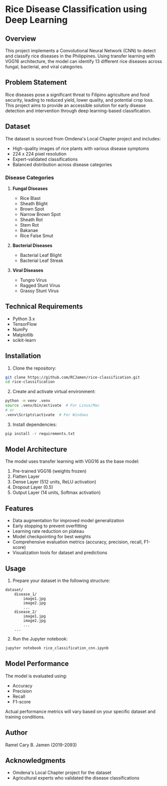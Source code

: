 # Rice Disease Classification using Deep Learning

## Overview
This project implements a Convolutional Neural Network (CNN) to detect and classify rice diseases in the Philippines. Using transfer learning with VGG16 architecture, the model can identify 13 different rice diseases across fungal, bacterial, and viral categories.

## Problem Statement
Rice diseases pose a significant threat to Filipino agriculture and food security, leading to reduced yield, lower quality, and potential crop loss. This project aims to provide an accessible solution for early disease detection and intervention through deep learning-based classification.

## Dataset
The dataset is sourced from Omdena's Local Chapter project and includes:
- High-quality images of rice plants with various disease symptoms
- 224 x 224 pixel resolution
- Expert-validated classifications
- Balanced distribution across disease categories

### Disease Categories
1. **Fungal Diseases**
   - Rice Blast
   - Sheath Blight
   - Brown Spot
   - Narrow Brown Spot
   - Sheath Rot
   - Stem Rot
   - Bakanae
   - Rice False Smut

2. **Bacterial Diseases**
   - Bacterial Leaf Blight
   - Bacterial Leaf Streak

3. **Viral Diseases**
   - Tungro Virus
   - Ragged Stunt Virus
   - Grassy Stunt Virus

## Technical Requirements
- Python 3.x
- TensorFlow
- NumPy
- Matplotlib
- scikit-learn

## Installation

1. Clone the repository:
```bash
git clone https://github.com/RCJamen/rice-classification.git
cd rice-classification
```

2. Create and activate virtual environment:
```bash
python -m venv .venv
source .venv/bin/activate  # For Linux/Mac
# or
.venv\Scripts\activate  # For Windows
```

3. Install dependencies:
```bash
pip install -r requirements.txt
```

## Model Architecture
The model uses transfer learning with VGG16 as the base model:
1. Pre-trained VGG16 (weights frozen)
2. Flatten Layer
3. Dense Layer (512 units, ReLU activation)
4. Dropout Layer (0.5)
5. Output Layer (14 units, Softmax activation)

## Features
- Data augmentation for improved model generalization
- Early stopping to prevent overfitting
- Learning rate reduction on plateau
- Model checkpointing for best weights
- Comprehensive evaluation metrics (accuracy, precision, recall, F1-score)
- Visualization tools for dataset and predictions

## Usage
1. Prepare your dataset in the following structure:
```
dataset/
    disease_1/
        image1.jpg
        image2.jpg
        ...
    disease_2/
        image1.jpg
        image2.jpg
        ...
    ...
```

2. Run the Jupyter notebook:
```bash
jupyter notebook rice_classification_cnn.ipynb
```

## Model Performance
The model is evaluated using:
- Accuracy
- Precision
- Recall
- F1-score

Actual performance metrics will vary based on your specific dataset and training conditions.

## Author
Ramel Cary B. Jamen (2019-2093)

## Acknowledgments
- Omdena's Local Chapter project for the dataset
- Agricultural experts who validated the disease classifications